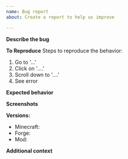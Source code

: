 ```yaml
---
name: Bug report
about: Create a report to help us improve

---
```


**Describe the bug**
<!--A clear and concise description of what the bug is.-->

**To Reproduce**
Steps to reproduce the behavior:
1. Go to '...'
2. Click on '....'
3. Scroll down to '....'
4. See error

**Expected behavior**
<!--A clear and concise description of what you expected to happen.-->

**Screenshots**
<!--If applicable, add screenshots to help explain your problem.-->

**Versions:**
 - Minecraft:
 - Forge:
 - Mod:

**Additional context**
<!--Add any other context about the problem here.-->
